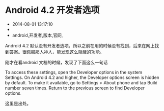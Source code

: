 # Android 4.2 开发者选项
- 2014-08-01 13:17:10
- 
- android,开发者,版本,官网,

<p>Android 4.2 默认没有开发者选项，所以之前在用的时候没有找到，后来在网上找到答案。很佩服那人神人，能发现这么隐蔽的功能。</p><p>刚才在看android 文档的时候，发现了下面这么一句话</p>
<p>To access these settings, open the Developer options in the system Settings. On Android 4.2 and higher, the Developer options screen is hidden by default. To make it available, go to Settings &gt; About phone and tap Build number seven times. Return to the previous screen to find Developer options.</p>
<p>这里是出处。</p>